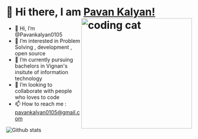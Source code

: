 <div>

# 👋 Hi there, I am <a href="https://bhavya.dev">Pavan Kalyan!</a> <img align='right' src="/.github/cat.gif" height="" width="300" alt="coding cat">
  
  
</div>


- 👋 Hi, I’m @Pavankalyan0105
- 👀 I’m interested in Problem Solving , development ,  open source
- 🌱 I’m currently pursuing bachelors in Vignan's insitute of information technology
- 💞️ I’m looking to collaborate with people who loves to code
- 📫 How to reach me : pavankalyan0105@gmail.com

<!---
Pavankalyan0105/Pavankalyan0105 is a ✨ special ✨ repository because its `README.md` (this file) appears on your GitHub profile.
You can click the Preview link to take a look at your changes.
--->
![Github stats](https://github-readme-stats.vercel.app/api?username=Pavankalyan0105)

